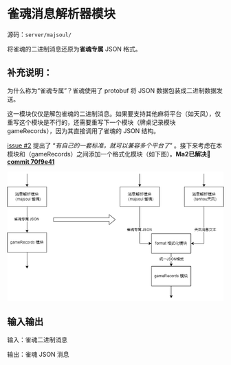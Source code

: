 # 雀魂消息解析器模块

源码：`server/majsoul/`

将雀魂的二进制消息还原为**雀魂专属** JSON 格式。

## 补充说明：

为什么称为“雀魂专属”？雀魂使用了 protobuf 将 JSON 数据包装成二进制数据发送。

这一模块仅仅是解包雀魂的二进制消息。如果要支持其他麻将平台（如天凤），仅重写这个模块是不行的，还需要重写下一个模块（牌桌记录模块 gameRecords），因为其直接调用了雀魂的 JSON 结构。

[issue #2](https://github.com/HomeArchbishop/majsoul-analyser/issues/2) 提出了 “*有自己的一套标准，就可以兼容多个平台了*” 。接下来考虑在本模块和（gameRecords）之间添加一个格式化模块（如下图）。**Ma2已解决🎉 [commit 70f9e41](https://github.com/HomeArchbishop/majsoul-analyser/commit/70f9e41ce4549ad2e6df8b8fc5e1d2f42c089974)**

![todo1](./todo1.png)

## 输入输出

输入：雀魂二进制消息

输出：雀魂 JSON 消息
